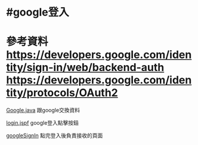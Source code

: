 #google登入
=========================================================
參考資料
https://developers.google.com/identity/sign-in/web/backend-auth
https://developers.google.com/identity/protocols/OAuth2
============================================
[Google.java](https://github.com/escc1122/complex/blob/master/googleLogin/Google.java)
跟google交換資料

[login.jspf](https://github.com/escc1122/complex/blob/master/googleLogin/login.jspf)
google登入點擊按鈕

[googleSignIn](https://github.com/escc1122/complex/blob/master/googleLogin/googleSignIn)
點完登入後負責接收的頁面

